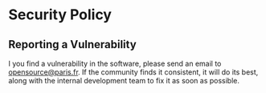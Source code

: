 # Security Policy

## Reporting a Vulnerability

I you find a vulnerability in the software, please send an email to opensource@paris.fr. If the community finds it consistent, it will do its best, along with the internal development team to fix it as soon as possible.
